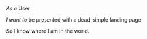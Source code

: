 *As a* User

*I want to* be presented with a dead-simple landing page

*So* I know where I am in the world.